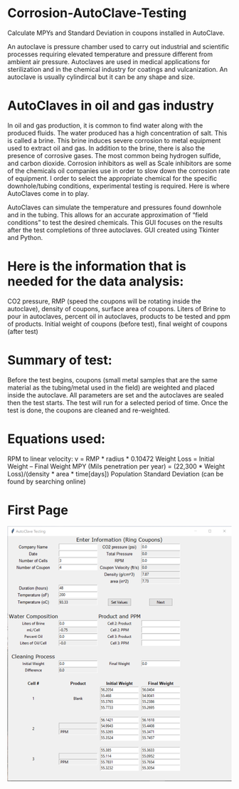 # Corrosion-AutoClave-Testing
Calculate MPYs and Standard Deviation in coupons installed in AutoClave. 

An autoclave is pressure chamber used to carry out industrial and scientific processes requiring elevated temperature and pressure different from ambient air pressure. Autoclaves are used in medical applications for sterilization and in the chemical industry for coatings and vulcanization. An autoclave is usually cylindircal but it can be any shape and size.

# AutoClaves in oil and gas industry

In oil and gas production, it is common to find water along with the produced fluids. The water produced has a high concentration of salt. This is called a brine. This brine induces severe corrosion to metal equipment used to extract oil and gas. In addition to the brine, there is also the presence of corrosive gases. The most common being hydrogen sulfide, and carbon dioxide. 
Corrosion inhibitors as well as Scale inhibitors are some of the chemicals oil companies use in order to slow down the corrosion rate of equipment. I order to select the appropriate chemical for the specific downhole/tubing conditions, experimental testing is required. Here is where AutoClaves come in to play. 

AutoClaves can simulate the temperature and pressures found downhole and in the tubing. This allows for an accurate approximation of “field conditions” to test the desired chemicals. 
This GUI focuses on the results after the test completions of three autoclaves.  GUI created using Tkinter and Python. 

# Here is the information that is needed for the data analysis:

CO2 pressure, RMP (speed the coupons will be rotating inside the autoclave), density of coupons, surface area of coupons.
Liters of Brine to pour in autoclaves, percent oil in autoclaves, products to be tested and ppm of products. 
Initial weight of coupons (before test), final weight of coupons (after test)

# Summary of test:

Before the test begins, coupons (small metal samples that are the same material as the tubing/metal used in the field) are weighted and placed inside the autoclave. All parameters are set and the autoclaves are sealed then the test starts. The test will run for a selected period of time. Once the test is done, the coupons are cleaned and re-weighted. 

# Equations used: 

RPM to linear velocity:	v = RMP * radius * 0.10472
Weight Loss = Initial Weight – Final Weight 
MPY (Mils penetration per year) = (22,300 * Weight Loss)/(density * area * time[days])
Population Standard Deviation (can be found by searching online)

# First Page
![alt text](https://github.com/cerdamario13/Corrosion-AutoClave-Testing/blob/master/AutoClave_FirstPage_Github.png)

